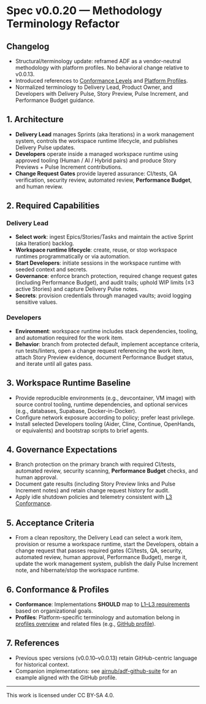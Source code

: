 # Spec v0.0.20 — Methodology Terminology Refactor

## Changelog

- Structural/terminology update: reframed ADF as a vendor-neutral methodology with platform profiles. No behavioral change relative to v0.0.13.
- Introduced references to [Conformance Levels](../conformance.md) and [Platform Profiles](../profiles/overview.md).
- Normalized terminology to Delivery Lead, Product Owner, and Developers with Delivery Pulse, Story Preview, Pulse Increment, and Performance Budget guidance.

## 1. Architecture
- **Delivery Lead** manages Sprints (aka Iterations) in a work management system, controls the workspace runtime lifecycle, and publishes Delivery Pulse updates.
- **Developers** operate inside a managed workspace runtime using approved tooling (Human / AI / Hybrid pairs) and produce Story Previews + Pulse Increment contributions.
- **Change Request Gates** provide layered assurance: CI/tests, QA verification, security review, automated review, **Performance Budget**, and human review.

## 2. Required Capabilities
### Delivery Lead
- **Select work**: ingest Epics/Stories/Tasks and maintain the active Sprint (aka Iteration) backlog.
- **Workspace runtime lifecycle**: create, reuse, or stop workspace runtimes programmatically or via automation.
- **Start Developers**: initiate sessions in the workspace runtime with seeded context and secrets.
- **Governance**: enforce branch protection, required change request gates (including Performance Budget), and audit trails; uphold WIP limits (≤3 active Stories) and capture Delivery Pulse notes.
- **Secrets**: provision credentials through managed vaults; avoid logging sensitive values.

### Developers
- **Environment**: workspace runtime includes stack dependencies, tooling, and automation required for the work item.
- **Behavior**: branch from protected default, implement acceptance criteria, run tests/linters, open a change request referencing the work item, attach Story Preview evidence, document Performance Budget status, and iterate until all gates pass.

## 3. Workspace Runtime Baseline
- Provide reproducible environments (e.g., devcontainer, VM image) with source control tooling, runtime dependencies, and optional services (e.g., databases, Supabase, Docker-in-Docker).
- Configure network exposure according to policy; prefer least privilege.
- Install selected Developers tooling (Aider, Cline, Continue, OpenHands, or equivalents) and bootstrap scripts to brief agents.

## 4. Governance Expectations
- Branch protection on the primary branch with required CI/tests, automated review, security scanning, **Performance Budget** checks, and human approval.
- Document gate results (including Story Preview links and Pulse Increment notes) and retain change request history for audit.
- Apply idle shutdown policies and telemetry consistent with [L3 Conformance](../conformance.md).

## 5. Acceptance Criteria
- From a clean repository, the Delivery Lead can select a work item, provision or resume a workspace runtime, start the Developers, obtain a change request that passes required gates (CI/tests, QA, security, automated review, human approval, Performance Budget), merge it, update the work management system, publish the daily Pulse Increment note, and hibernate/stop the workspace runtime.

## 6. Conformance & Profiles
- **Conformance**: Implementations **SHOULD** map to [L1–L3 requirements](../conformance.md) based on organizational goals.
- **Profiles**: Platform-specific terminology and automation belong in [profiles overview](../profiles/overview.md) and related files (e.g., [GitHub profile](../profiles/github.md)).

## 7. References
- Previous spec versions (v0.0.10–v0.0.13) retain GitHub-centric language for historical context.
- Companion implementations: see [airnub/adf-github-suite](https://github.com/airnub/adf-github-suite) for an example aligned with the GitHub profile.

---

This work is licensed under CC BY-SA 4.0.
